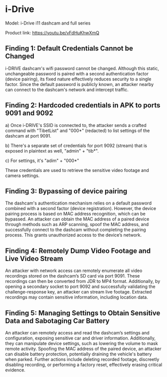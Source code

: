 # i-Drive

Model: i-Drive i11 dashcam and full series

Product link: https://youtu.be/vFdHuKhwXmQ

## Finding 1: Default Credentials Cannot be Changed

i-DRIVE dashcam's wifi password cannot be changed. Although this static, unchangeable password is paired with a second authentication factor (device pairing), its fixed nature effectively reduces security to a single factor. Since the default password is publicly known, an attacker nearby can connect to the dashcam's network and intercept traffic.

## Finding 2: Hardcoded credentials in APK to ports 9091 and 9092

a) Once i-DRIVE's SSID is connected to, the attacker sends a crafted command with "TibetList" and "000*" (redacted) to list settings of the dashcam at port 9091. 

b) There's a separate set of credentials for port 9092 (stream) that is exposed in plaintext as well, "admin" + "tib*". 

c) For settings, it's "adim" + "000*"

These credentials are used to retrieve the sensitive video footage and camera settings.

## Finding 3: Bypassing of device pairing

The dashcam's authentication mechanism relies on a default password combined with a second factor (device registration). However, the device pairing process is based on MAC address recognition, which can be bypassed. An attacker can obtain the MAC address of a paired device through methods such as ARP scanning, spoof the MAC address, and successfully connect to the dashcam without completing the pairing process. This grants unauthorized access to the device’s network.

## Finding 4: Remotely Dump Video Footage and Live Video Stream

An attacker with network access can remotely enumerate all video recordings stored on the dashcam’s SD card via port 9091. These recordings can then be converted from JDR to MP4 format. Additionally, by opening a secondary socket to port 9092 and successfully validating the challenge-response key, an attacker can stream live footage. Extracted recordings may contain sensitive information, including location data.

## Finding 5: Managing Settings to Obtain Sensitive Data and Sabotaging Car Battery

An attacker can remotely access and read the dashcam’s settings and configuration, exposing sensitive car and driver information. Additionally, they can manipulate device settings, such as lowering the volume to mask remote activity. Spoofing the MAC address of the paired device, an attacker can disable battery protection, potentially draining the vehicle's battery when parked. Further actions include deleting recorded footage, discreetly disabling recording, or performing a factory reset, effectively erasing critical evidence.


